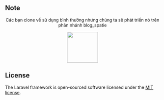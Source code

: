 ## Note
<p align="center" color="#468">Các bạn clone về sử dụng bình thường nhưng chúng ta sẽ phát triển nó trên phân nhánh blog_spatie</p>

<p align="center"><a href="https://laravel.com" target="_blank"><img src="https://raw.githubusercontent.com/laravel/art/master/logo-lockup/5%20SVG/2%20CMYK/1%20Full%20Color/laravel-logolockup-cmyk-red.svg" width="100"></a></p>

## License

The Laravel framework is open-sourced software licensed under the [MIT license](https://opensource.org/licenses/MIT).
